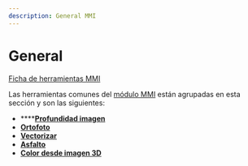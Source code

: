 ```yaml
---
description: General MMI
---
```


# General

[Ficha de herramientas MMI](../../fichas-de-herramientas/ficha-de-herramientas-mmi.md)

Las herramientas comunes del [módulo MMI](../) están agrupadas en esta sección y son las siguientes:

* ****[**Profundidad imagen**](profundidad-de-imagen.md)
* ****[**Ortofoto**](ortofoto-de-imagen-360.md)****
* ****[**Vectorizar**](vectorizar-imagen-360.md)****
* ****[**Asfalto**](calcular-asfalto-desde-imagen-360.md)****
* ****[**Color desde imagen 3D**](color-desde-imagen-360.md)****
